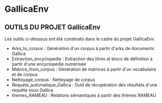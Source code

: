 # GallicaEnv

## OUTILS DU PROJET GallicaEnv

Les outils ci-dessous ont été construits dans le cadre du projet GallicaEnv. 

- Arks_to_corpus : Génération d'un corpus à partir d'arks de documents Gallica
- Extraction_encyclopedie : Extraction des titres et blocs de définition à partir d'une encyclopédie numérisée
- Matrice_from_corpus : Génération de matrices à partir d'un vocabulaire et de corpus 
- Nettoyage_corpus : Nettoyage de corpus
- Requete_automatique_Gallica : Outil de récupération des résultats d'une requête sous Gallica
- themes_RAMEAU : Relations sémantiques à partir des thèmes RAMEAU
